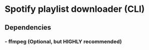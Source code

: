# Spotify playlist downloader (CLI)

## Dependencies
### - ffmpeg (Optional, but HIGHLY recommended)
